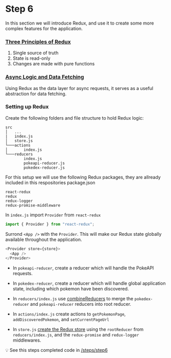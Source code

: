 # Step 6

In this section we will introduce Redux, and use it to create some more complex features for the application.

### [Three Principles of Redux](https://redux.js.org/understanding/thinking-in-redux/three-principles)

1. Single source of truth
2. State is read-only
3. Changes are made with pure functions

### [Async Logic and Data Fetching](https://redux.js.org/tutorials/fundamentals/part-6-async-logic#redux-async-data-flow)

Using Redux as the data layer for async requests, it serves as a useful abstraction for data fetching.

### Setting up Redux

Create the following folders and file structure to hold Redux logic:

```
src
│   ...
|   index.js
│   store.js
└───actions
│       index.js
└───reducers
        index.js
        pokeapi-reducer.js
        pokedex-reducer.js
```

For this setup we will use the following Redux packages, they are allready included in this respositories package.json

```
react-redux
redux
redux-logger
redux-promise-middleware
```

In `index.js` import `Provider` from `react-redux`

```js
import { Provider } from "react-redux";
```

Surrond `<App />` with the `Provider`. This will make our Redux state globally available throughout the application.

```js
<Provider store={store}>
  <App />
</Provider>
```

- In `pokeapi-reducer`, create a reducer which will handle the PokeAPI requests.

- In `pokedex-reducer`, create a reducer which will handle global application state, including which pokemon have been discovered.

- In `reducers/index.js` use [combineReducers](https://redux.js.org/api/combinereducers) to merge the `pokedex-reducer` and `pokeapi-reducer` reducers into root reducer.

- In `actions/index.js` create actions to `getPokemonPage`, `addDiscoveredPokemon`, and `setCurrentPageUrl`

- In `store.js` [create the Redux store](https://redux.js.org/api/createstore) using the `rootReducer` from `reducers/index.js`, and the `redux-promise` and `redux-logger` middlewares.

:bulb: See this steps completed code in [/steps/step6](https://github.com/efloden/react-redux-pokeapi/blob/main/steps/step6)
